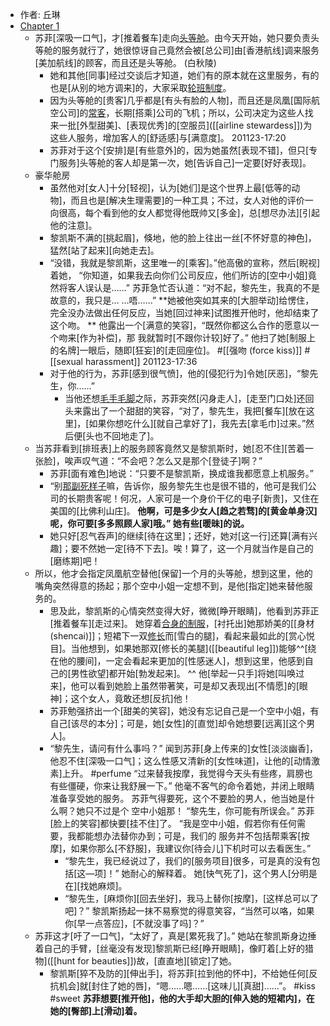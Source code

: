 - 作者: 丘琳
- [Chapter 1](http://www.shuku.net:8082/novels/dangdai/dhdqykj/dhdqykj01.html)
    - 苏菲[深吸一口气]，才[推着餐车]走向[头等舱](((XRbq2i6J3)))。由今天开始，她只要负责头等舱的服务就行了，她很惊讶自己竟然会被[总公司]由[香港航线]调来服务[美加航线]的顾客，而且还是头等舱。 (白秋陵)
        - 她和其他[同事]经过交谈后才知道，她们有的原本就在这里服务，有的也是[从别的地方调来]的，大家采取[轮班制度](((e774IcGGg)))。
        - 因为头等舱的[贵客]几乎都是[有头有脸的人物]，而且还是凤凰[国际航空公司]的[常客]([[frequent-flier]])，长期[搭乘]公司的飞机；所以，公司决定为这些人找来一批[外型甜美]、[表现优秀]的[空服员]([[airline stewardess]])为这些人服务，增加客人的[舒适感]与[满意度]。
201123-17:20
        - 苏菲对于这个[安排]是[有些意外]的，因为她虽然[表现不错]，但只[专门服务]头等舱的客人却是第一次，她[告诉自己]一定要[好好表现]。
    - 豪华舱房
        - 虽然他对[女人]十分[轻视]，认为[她们]是这个世界上最[低等的动物]，而且也是[解决生理需要]的一种工具；不过，女人对他的评价一向很高，每个看到他的女人都觉得他既帅又[多金]，总[想尽办法][引起他的注意]。
        - 黎凯斯不满的[挑起眉]，倏地，他的脸上往出一丝[不怀好意的神色]，猛然[站了起来][向她走去]。
        - “没错，我就是黎凯斯，这里唯一的[乘客]。”他高傲的宣称，然后[睨视]着她， “你知道，如果我去向你们公司反应，他们所访的[空中小姐]竟然将客人误认是……”
苏菲急忙否认道：“对不起，黎先生，我真的不是故意的，我只是… …唔……”
**她被他突如其来的[大胆举动]给愣住，完全没办法做出任何反应，当她[回过神来]试图推开他时，他却结束了这个吻。 **
他露出一个[满意的笑容]，“既然你都这么合作的愿意以一个吻来[作为补偿]，那 我就暂时[不跟你计较]好了。” 他扫了她[制服上的名牌]一眼后，随即[狂妄]的[走回座位]。 #[[强吻 (force kiss)]] #[[sexual harassment]]
201123-17:36
        - 对于他的行为，苏菲[感到很气愤]，他的[侵犯行为]令她[厌恶]，“黎先生，你……”
            - 当他还想[毛手毛脚](((2jZB-bE6l)))之际，苏菲突然[闪身走人]，[走至门口处]还回头来露出了一个甜甜的笑容，“对了，黎先生，我把[餐车][放在这里]，[如果你想吃什么][就自己拿好了]，我先去[拿毛巾]过来。”然后便[头也不回地走了]。
    - 当苏菲看到[排班表]上的服务顾客竟然又是黎凯斯时，她[忍不住][苦着一张脸]，唉声叹气道：“不会吧？怎么又是那个[登徒子]啊？”
        - 苏菲[面有难色]地说：“只要不是黎凯斯，换成谁我都愿意上机服务。”
        - “别[那副死样子](((C27dXiEe9)))嘛，告诉你，服务黎先生也是很不错的，他可是我们公司的长期贵客呢！何况，人家可是一个身价干亿的电子[新贵]，又住在美国的[比佛利山庄]。 **他啊，可是多少女人[趋之若骛]的[黄金单身汉]呢，你可要[多多照顾人家]哦。” 她有些[暖昧]的说。**
        - 她只好[忍气吞声]的继续[待在这里]；还好，她对[这一行]还算[满有兴趣]；要不然她一定[待不下去]。唉！算了，这一个月就当作是自己的[磨练期]吧！
    - 所以，他才会指定凤凰航空替他[保留]一个月的头等舱，想到这里，他的嘴角突然得意的扬起；那个空中小姐一定想不到，是他[指定]她来替他服务的。
        - 思及此，黎凯斯的心情突然变得大好，微微[睁开眼睛]，他看到苏菲正[推着餐车][走过来]。 
她穿着[合身的制服]([[uniform]])，[衬托出]她那娇美的[[身材 (shencai)]]；短裙下一双[修长](((jGctGKd9k)))而[雪白的腿]，看起来最如此的[赏心悦目]。当他想到，如果她那双[修长的美腿]([[beautiful leg]])能够^^[绕在他的腰间]，一定会看起来更加的[性感迷人]，想到这里，他感到自己的[男性欲望]都开始[勃发起来]。 ^^
他[举起一只手]将她[叫唤过来]，他可以看到她脸上虽然带著笑，可是却又表现出[不情愿]的[眼神]；这个女人，竟敢还想[反抗]他！
        - 苏菲勉强挤出一个[甜美的笑容]，她没有忘记自己是一个空中小姐，有自己[该尽的本分]；可是，她[女性]的[直觉]却令她想要[远离][这个男人]。
        - “黎先生，请问有什么事吗？” 闻到苏菲[身上传来的]女性[淡淡幽香]，他忍不住[深吸一口气]；这么性感又清新的[女性味道]，让他的[动情激素]上升。 #perfume
 “过来替我按摩，我觉得今天头有些疼，肩膀也有些僵硬，你来让我舒展一下。” 他毫不客气的命令着她，并闭上眼睛准备享受她的服务。 
 苏菲气得要死，这个不要脸的男人，他当她是什么啊？她只不过是个 空中小姐那！ “黎先生，你可能有所误会。” 苏菲[脸上的笑容]都快要[挂不住]了。 “我是空中小姐，假若你有任何需要，我都能想办法替你办到；可是，我们的 服务并不包括帮乘客[按摩]，如果你那么[不舒服]，我建议你[待会儿]下机时可以去看医生。”
            - “黎先生，我已经说过了，我们的[服务项目]很多，可是真的没有包括[这—项]！” 她耐心的解释着。
    她[快气死了]，这个男人[分明是在][找她麻烦]。
            - “黎先生，[麻烦你][回去坐好]，我马上替你[按摩]，[这样总可以了吧]？”
    黎凯斯扬起一抹不易察觉的得意笑容，“当然可以咯，如果你[早一点答应]，[不就没事了吗]？”
    - 苏菲这才[吁了一口气]，“太好了，真是[累死我了]。” 她站在黎凯斯身边捶着自己的手臂，[丝毫没有发现]黎凯斯已经[睁开眼睛]，像盯着[上好的猎物]([[hunt for beauties]])故，[直直地][锁定]了她。 
        - 黎凯斯[猝不及防的][伸出手]，将苏菲[拉到他的怀中]，不给她任何[反抗机会]就[封住了她的唇]，“嗯……嗯……[这味儿][真甜]……”。  #kiss #sweet
**苏菲想要[推开他]，他的大手却大胆的[伸入她的短裙内]，在她的[臀部]上[滑动]着。**
